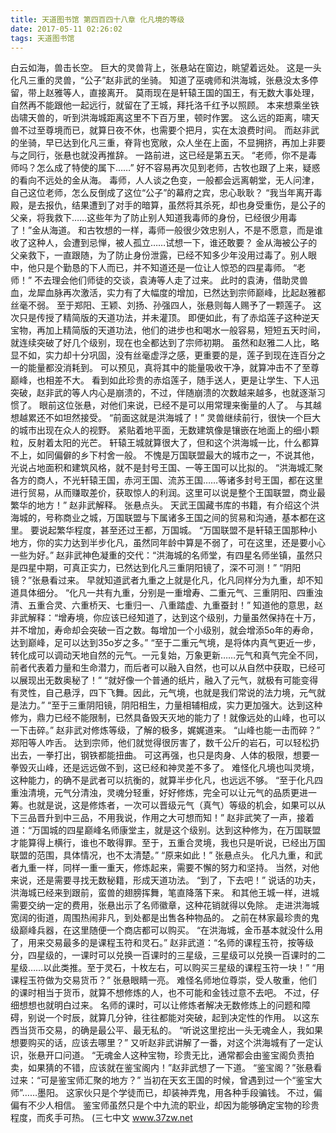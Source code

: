 ```yaml
---
title: 天道图书馆 第四百四十八章 化凡境的等级
date: 2017-05-11 02:26:02
tags: 天道图书馆
---
```


白云如海，兽击长空。
巨大的灵兽背上，张悬站在窗边，眺望着远处。
这是一头化凡三重的灵兽，“公子”赵非武的坐骑。
知道了巫魂师和洪海城，张悬没太多停留，带上赵雅等人，直接离开。
莫雨现在是轩辕王国的国王，有无数大事处理，自然再不能跟他一起远行，就留在了王城，拜托洛千红予以照顾。
本来想乘坐铁齿啸天兽的，听到洪海城距离这里不下百万里，顿时作罢。
这么远的距离，啸天兽不过至尊境而已，就算日夜不休，也需要个把月，实在太浪费时间。
而赵非武的坐骑，早已达到化凡三重，脊背也宽敞，众人坐在上面，不显拥挤，再加上非要与之同行，张悬也就没再推辞。
一路前进，这已经是第五天。
“老师，你不是毒师吗？怎么成了特使的属下……”
好不容易再次见到老师，古牧也跟了上来，疑惑的看向不远处的金从海。
毒师，人人谈之色变，一般都会远离朝堂，无人问津，自己这位老师，怎么反倒成了这位“公子”的幕府之宾，忠心耿耿？
“我当年离开毒殿，是去报仇，结果遭到了对手的暗算，虽然将其杀死，却也身受重伤，是公子的父亲，将我救下……这些年为了防止别人知道我毒师的身份，已经很少用毒了！”金从海道。
和古牧想的一样，毒师一般很少效忠别人，不是不愿意，而是谁收了这种人，会遭到忌惮，被人孤立……试想一下，谁还敢要？
金从海被公子的父亲救下，一直跟随，为了防止身份泄露，已经不知多少年没用过毒了。别人眼中，他只是个勤恳的下人而已，并不知道还是一位让人惊恐的四星毒师。
“老师！”
不去理会他们师徒的交谈，袁涛等人走了过来。
此时的袁涛，借助灵兽血，龙犀血脉再次激活，实力有了大幅度的增加，已然达到宗师巅峰，比起赵雅都丝毫不弱。
至于郑阳、王颖、刘扬、孙强四人，张悬则每人赐予了一颗莲子。
这次只是传授了精简版的天道功法，并未灌顶。
即便如此，有了赤焰莲子这种逆天宝物，再加上精简版的天道功法，他们的进步也和喝水一般容易，短短五天时间，就连续突破了好几个级别，现在也全都达到了宗师初期。
虽然和赵雅二人比，略显不如，实力却十分巩固，没有丝毫虚浮之感，更重要的是，莲子到现在连百分之一的能量都没消耗到。
可以预见，真将其中的能量吸收干净，就算冲击不了至尊巅峰，也相差不大。
看到如此珍贵的赤焰莲子，随手送人，更是让学生、下人迅突破，赵非武的等人内心是崩溃的，不过，伴随崩溃的次数越来越多，也就逐渐习惯了。
眼前这位张悬，对他们来说，已经不是可以用常理来衡量的人了。
与其越想越累还不如坦然接受。
“前面这就是洪海城了！”
灵兽继续前行，很快一个巨大的城市出现在众人的视野。
紧贴着地平面，无数建筑像是镶嵌在地面上的细小颗粒，反射着太阳的光芒。
轩辕王城就算很大了，但和这个洪海城一比，什么都算不上，如同偏僻的乡下村舍一般。
不愧是万国联盟最大的城市之一，不说其他，光说占地面积和建筑风格，就不是封号王国、一等王国可以比拟的。
“洪海城汇聚各方的商人，不光轩辕王国，赤河王国、流苏王国……等诸多封号王国，都在这里进行贸易，从而赚取差价，获取惊人的利润。这里可以说是整个王国联盟，商业最繁华的地方！”
赵非武解释。
张悬点头。
天武王国藏书库的书籍，有介绍这个洪海城的，号称商业之城，万国联盟与下属诸多王国之间的贸易和沟通，基本都在这里。
要说起繁华程度，甚至还过王都，万国城。
“万国联盟不是轩辕王国那种小地方，你的实力达到半步化凡，虽然同年龄中算是不弱了，可在这里，还是要小心一些为好。”
赵非武神色凝重的交代：“洪海城的名师堂，有四星名师坐镇，虽然只是四星中期，可真正实力，已然达到化凡三重阴阳镜了，深不可测！”
“阴阳镜？”张悬看过来。
早就知道武者九重之上就是化凡，化凡同样分为九重，却不知道具体细分。
“化凡一共有九重，分别是一重增寿、二重元气、三重阴阳、四重浊清、五重合灵、六重桥天、七重归一、八重踏虚、九重蚕封！”
知道他的意思，赵非武解释：“增寿境，你应该已经知道了，达到这个级别，力量虽然保持在十万，并不增加，寿命却会突破一百之数。每增加一个小级别，就会增添5o年的寿命，达到巅峰，足可以达到35o岁之多。”
“至于二重元气境，是将体内真气更近一步，转化成可以调动天地自然的元气。一元复始，万象更新……元气和真气完全不同，前者代表着力量和生命潜力，而后者可以融入自然，也可以从自然中获取，已经可以展现出无数奥秘了！”
“就好像一个普通的纸片，融入了元气，就极有可能变得有灵性，自己悬浮，四下飞舞。因此，元气境，也就是我们常说的法力境，元气就是法力。”
“至于三重阴阳镜，阴阳相生，力量相辅相成，实力更加强大。达到这种修为，鼎力已经不能限制，已然具备毁天灭地的能力了！就像远处的山峰，也可以一下击碎。”
赵非武对修炼等级，了解的极多，娓娓道来。
“山峰也能一击而碎？”
郑阳等人咋舌。
达到宗师，他们就觉得很厉害了，数千公斤的岩石，可以轻松扔出去，一拳打出，钢铁都能扭曲。
可这再强，也只是肉身、人体的极限，想要一拳毁灭山峰，还是远远做不到，这已经和神灵差不多了。
难怪化凡境也叫灵境，这种能力，的确不是武者可以抗衡的，就算半步化凡，也远远不够。
“至于化凡四重浊清境，元气分清浊，灵魂分轻重，好好修炼，完全可以让元气的品质更进一筹。也就是说，这是修炼者，一次可以晋级元气（真气）等级的机会，如果可以从下三品晋升到中三品，不用我说，作用之大可想而知！”
赵非武笑了一声，接着道：“万国城的四星巅峰名师康堂主，就是这个级别。达到这种修为，在万国联盟才能算得上横行，谁也不敢得罪。至于，五重合灵境，我也只是听说，已经出万国联盟的范围，具体情况，也不太清楚。”
“原来如此！”
张悬点头。
化凡九重，和武者九重一样，同样一重一重天，修炼起来，需要不懈的努力和坚持。
当然，对他来说，还是需要寻找无数秘籍，形成天道功法。
“到了，下去吧！”
说话的功夫，洪海城已经来到跟前，蛮兽的翅膀挥舞，笔直降落下来。
和其他王城一样，进城需要交纳一定的费用，张悬出示了名师徽章，这种花销就得以免除。
走进洪海城宽阔的街道，周围热闹非凡，到处都是出售各种物品的。
之前在林家最珍贵的鬼级巅峰兵器，在这里随便一个商店都可以购买。
“在洪海城，金币基本就没什么用了，用来交易最多的是课程玉符和灵石。”
赵非武道：“名师的课程玉符，按等级分，四星级的，一课时可以兑换一百课时的三星级，三星级可以兑换一百课时的二星级……以此类推。至于灵石，十枚左右，可以购买三星级的课程玉符一块！”
“用课程玉符做为交易货币？”
张悬眼睛一亮。
难怪名师地位尊崇，受人敬重，他们的课时相当于货币，就算不想修炼的人，也不可能和金钱过意不去吧。
不过，仔细想想也就明白过来。
名师的课时，可以让修炼者解决无数修炼上的问题和障碍，别说一个时辰，就算几分钟，往往都能对突破，起到决定性的作用。
以这东西当货币交易，的确是最公平、最无私的。
“听说这里挖出一头无魂金人，我如果想要购买的话，应该去哪里？”
又听赵非武讲解了一番，对这个洪海城有了一定认识，张悬开口问道。
“无魂金人这种宝物，珍贵无比，通常都会由鉴宝阁负责拍卖，如果猜的不错，应该就在鉴宝阁内！”赵非武想了一下道。
“鉴宝阁？”张悬看过来：“可是鉴宝师汇聚的地方？”
当初在天玄王国的时候，曾遇到过一个“鉴宝大师”……墨阳。
这家伙只是个学徒而已，却装神弄鬼，用各种手段骗钱。
不过，偏偏有不少人相信。
鉴宝师虽然只是个中九流的职业，却因为能够确定宝物的珍贵程度，而炙手可热。
(三七中文 www.37zw.net